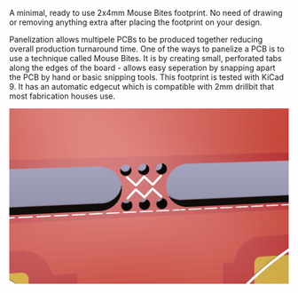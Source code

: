 A minimal, ready to use 2x4mm Mouse Bites footprint. No need of drawing or removing anything extra after placing the footprint on your design. 

Panelization allows multipele PCBs to be produced together reducing overall production turnaround time. One of the ways to panelize a PCB is to use a technique called Mouse Bites. It is by creating small, perforated tabs along the edges of the board - allows easy seperation by snapping apart the PCB by hand or basic snipping tools. This footprint is tested with KiCad 9. It has an automatic edgecut which is compatible with 2mm drillbit that most fabrication houses use. 

![Alt text](./mouse-bites.png?raw=true "Mouse Bites on a PCB (rendering)")
